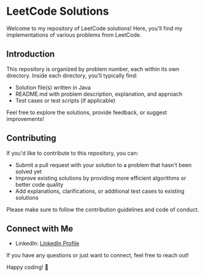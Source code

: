 
# LeetCode Solutions

Welcome to my repository of LeetCode solutions! Here, you'll find my implementations of various problems from LeetCode.

## Introduction

This repository is organized by problem number, each within its own directory. Inside each directory, you'll typically find:

- Solution file(s) written in Java
- README.md with problem description, explanation, and approach
- Test cases or test scripts (if applicable)

Feel free to explore the solutions, provide feedback, or suggest improvements!

## Contributing

If you'd like to contribute to this repository, you can:

- Submit a pull request with your solution to a problem that hasn't been solved yet
- Improve existing solutions by providing more efficient algorithms or better code quality
- Add explanations, clarifications, or additional test cases to existing solutions

Please make sure to follow the contribution guidelines and code of conduct.

## Connect with Me

- LinkedIn: [LinkedIn Profile](https://www.linkedin.com/in/emil-wijayasekara/)

If you have any questions or just want to connect, feel free to reach out!

Happy coding! 🚀
